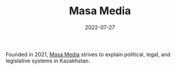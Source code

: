 ﻿---
title: "Masa Media"
linkTitle: "Masa Media"
contributor: ["Aizada Arystanbek"]
date: 2022-07-27
countries: ["Kazakhstan"]
category: ["Independent media"] 
tags: ["media", "local media", "news"]
date_start: [2021]
date_end: []
data_type: ["news"] 
language: ["Russian", "Kazakh"]
updated: 2023-05-26
description: 
  Masa Media strives to explain political, legal, and legislative systems in Kazakhstan.
---
Founded in 2021, [Masa Media](https://masa.media/) strives to explain political, legal, and legislative systems in Kazakhstan. 
